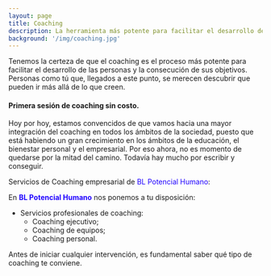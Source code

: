 ```yaml
---
layout: page
title: Coaching
description: La herramienta más potente para facilitar el desarrollo de las personas y la consecución de sus objetivos
background: '/img/coaching.jpg'
---
```


Tenemos la certeza de que el coaching es el proceso más potente para facilitar el desarrollo de las personas y la consecución de sus objetivos. Personas como tú que, llegados a este punto, se merecen descubrir que pueden ir más allá de lo que creen.

#### Primera sesión de coaching sin costo.

Hoy por hoy, estamos convencidos de que vamos hacia una mayor integración del coaching en todos los ámbitos de la sociedad, puesto que está habiendo un gran crecimiento en los ámbitos de la educación, el bienestar personal y el empresarial. Por eso ahora, no es momento de quedarse por la mitad del camino. Todavía hay mucho por escribir y conseguir.

Servicios de Coaching empresarial de <span style="color:#2104ff">BL Potencial Humano</span>:

En <span style="color:#2104ff; font-weight: 700;">BL Potencial Humano</span> nos ponemos a tu disposición:

- Servicios profesionales de coaching:
    - Coaching ejecutivo;
    - Coaching de equipos;
    - Coaching personal.

Antes de iniciar cualquier intervención, es fundamental saber qué tipo de coaching te conviene.
